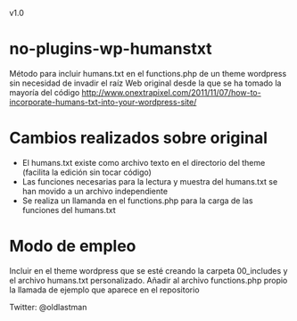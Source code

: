 v1.0

no-plugins-wp-humanstxt
=======================

Método para incluir humans.txt en el functions.php de un theme wordpress sin necesidad de invadir el raíz
Web original desde la que se ha tomado la mayoría del código 
http://www.onextrapixel.com/2011/11/07/how-to-incorporate-humans-txt-into-your-wordpress-site/

Cambios realizados sobre original
=================================
- El humans.txt existe como archivo texto en el directorio del theme (facilita la edición sin tocar código)
- Las funciones necesarias para la lectura y muestra del humans.txt se han movido a un archivo independiente
- Se realiza un llamanda en el functions.php para la carga de las funciones del humans.txt

Modo de empleo
==================
Incluir en el theme wordpress que se esté creando la carpeta 00_includes y el archivo humans.txt personalizado.
Añadir al archivo functions.php propio la llamada de ejemplo que aparece en el repositorio

Twitter: @oldlastman